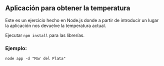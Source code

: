 ## Aplicación para obtener la temperatura

Este es un ejercicio hecho en Node.js donde a partir de introducir un lugar la aplicación nos devuelve la temperatura actual.

Ejecutar ```npm install``` para las librerías.

### Ejemplo:
```
node app -d "Mar del Plata"
```
